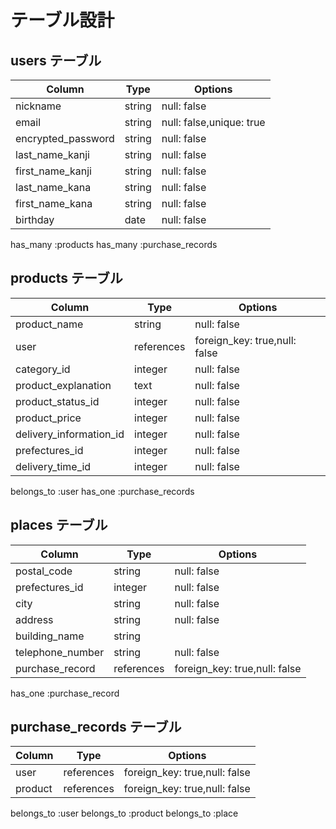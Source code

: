 # テーブル設計

## users テーブル

| Column             | Type   | Options                  |
| ------------------ | ------ | ------------------------ |
| nickname           | string | null: false              |
| email              | string | null: false,unique: true |
| encrypted_password | string | null: false              |
| last_name_kanji    | string | null: false              |
| first_name_kanji   | string | null: false              |  
| last_name_kana     | string | null: false              |
| first_name_kana    | string | null: false              |  
| birthday           | date   | null: false              |

has_many :products
has_many :purchase_records

## products テーブル

| Column                  | Type       | Options           |
| ----------------------- | ---------- | ----------------- |
| product_name            | string     | null: false       |
| user                    | references | foreign_key: true,null: false |
| category_id             | integer    |    null: false    |
| product_explanation     | text       |    null: false    |
| product_status_id       | integer    |    null: false    |
| product_price           | integer    |    null: false    |
| delivery_information_id | integer    |    null: false    |
| prefectures_id          | integer    |    null: false    |
| delivery_time_id        | integer    |    null: false    |

belongs_to :user
has_one :purchase_records



## places テーブル

| Column            | Type      | Options            |
| ----------------- | ----------| ------------------ |
| postal_code       | string    |    null: false     |
| prefectures_id    | integer   |    null: false     |
| city              | string    |    null: false     |
| address           | string    |    null: false     |
| building_name     | string    |                    |
| telephone_number  | string    |    null: false     |
| purchase_record   | references| foreign_key: true,null: false  |    

has_one :purchase_record



## purchase_records テーブル

| Column        | Type       | Options           |
| ------------- | ---------- | ------------------|
| user          | references | foreign_key: true,null: false |
| product       | references | foreign_key: true,null: false |

belongs_to :user
belongs_to :product
belongs_to :place